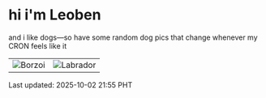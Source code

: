# hi i'm Leoben

and i like dogs—so have some random dog pics that change whenever my CRON feels like it

|  |  |
|--------|----------|
| ![Borzoi](https://random-dog-vercel.vercel.app/api/random-borzoi?v=1759413338) | ![Labrador](https://random-dog-vercel.vercel.app/api/random-labrador?v=1759413338) |

Last updated: 2025-10-02 21:55 PHT
